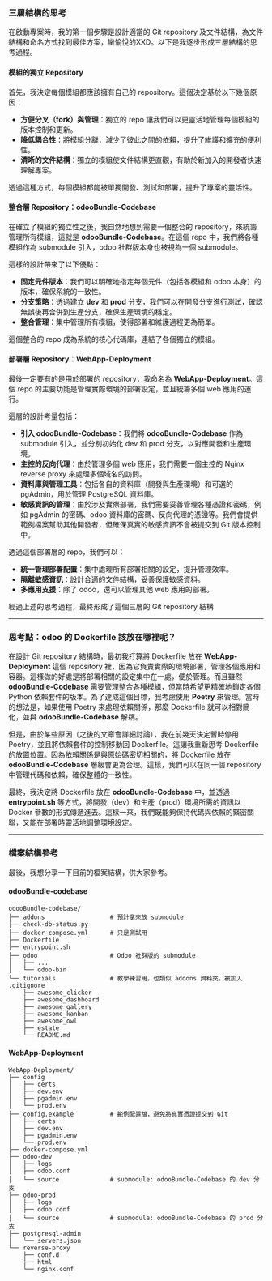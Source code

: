 ### 三層結構的思考

在啟動專案時，我的第一個步驟是設計適當的 Git repository 及文件結構，為文件結構和命名方式找到最佳方案，蠻愉悅的XXD。以下是我逐步形成三層結構的思考過程。

#### 模組的獨立 Repository

首先，我決定每個模組都應該擁有自己的 repository。這個決定基於以下幾個原因：

- **方便分叉（fork）與管理**：獨立的 repo 讓我們可以更靈活地管理每個模組的版本控制和更新。
- **降低耦合性**：將模組分離，減少了彼此之間的依賴，提升了維護和擴充的便利性。
- **清晰的文件結構**：獨立的模組使文件結構更直觀，有助於新加入的開發者快速理解專案。

透過這種方式，每個模組都能被單獨開發、測試和部署，提升了專案的靈活性。

#### 整合層 Repository：odooBundle-Codebase

在確立了模組的獨立性之後，我自然地想到需要一個整合的 repository，來統籌管理所有模組，這就是 **odooBundle-Codebase**。在這個 repo 中，我們將各種模組作為 submodule 引入，odoo 社群版本身也被視為一個 submodule。

這樣的設計帶來了以下優點：

- **固定元件版本**：我們可以明確地指定每個元件（包括各模組和 odoo 本身）的版本，確保系統的一致性。
- **分支策略**：透過建立 **dev** 和 **prod** 分支，我們可以在開發分支進行測試，確認無誤後再合併到生產分支，確保生產環境的穩定。
- **整合管理**：集中管理所有模組，使得部署和維護過程更為簡單。

這個整合的 repo 成為系統的核心代碼庫，連結了各個獨立的模組。

#### 部署層 Repository：WebApp-Deployment

最後一定要有的是用於部署的 repository，我命名為 **WebApp-Deployment**。這個 repo 的主要功能是管理實際環境的部署設定，並且統籌多個 web 應用的運行。

這層的設計考量包括：

- **引入 odooBundle-Codebase**：我們將 **odooBundle-Codebase** 作為 submodule 引入，並分別初始化 dev 和 prod 分支，以對應開發和生產環境。
- **主控的反向代理**：由於管理多個 web 應用，我們需要一個主控的 Nginx reverse proxy 來處理多個域名的訪問。
- **資料庫與管理工具**：包括各自的資料庫（開發與生產環境）和可選的 pgAdmin，用於管理 PostgreSQL 資料庫。
- **敏感資訊的管理**：由於涉及實際部署，我們需要妥善管理各種憑證和密碼，例如 pgAdmin 的密碼、odoo 資料庫的密碼、反向代理的憑證等。我們會提供範例檔案幫助其他開發者，但確保真實的敏感資訊不會被提交到 Git 版本控制中。

透過這個部署層的 repo，我們可以：

- **統一管理部署配置**：集中處理所有部署相關的設定，提升管理效率。
- **隔離敏感資訊**：設計合適的文件結構，妥善保護敏感資料。
- **多應用支援**：除了 odoo，還可以管理其他 web 應用的部署。

經過上述的思考過程，最終形成了這個三層的 Git repository 結構

---

### 思考點：odoo 的 Dockerfile 該放在哪裡呢？

在設計 Git repository 結構時，最初我打算將 Dockerfile 放在 **WebApp-Deployment** 這個 repository 裡，因為它負責實際的環境部署，管理各個應用和容器。這樣做的好處是將部署相關的設定集中在一處，便於管理。而且雖然 **odooBundle-Codebase** 需要管理整合各種模組，但當時希望更精確地鎖定各個 Python 依賴套件的版本。為了達成這個目標，我考慮使用 **Poetry** 來管理。當時的想法是，如果使用 Poetry 來處理依賴關係，那麼 Dockerfile 就可以相對簡化，並與 **odooBundle-Codebase** 解耦。

但是，由於某些原因（之後的文章會詳細討論），我在前幾天決定暫時停用 Poetry，並且將依賴套件的控制移動回 Dockerfile。這讓我重新思考 Dockerfile 的放置位置。因為依賴關係是與原始碼密切相關的，將 Dockerfile 放在 **odooBundle-Codebase** 層級會更為合理。這樣，我們可以在同一個 repository 中管理代碼和依賴，確保整體的一致性。

最終，我決定將 Dockerfile 放在 **odooBundle-Codebase** 中，並透過 **entrypoint.sh** 等方式，將開發（dev）和生產（prod）環境所需的資訊以 Docker 參數的形式傳遞進去。這樣一來，我們既能夠保持代碼與依賴的緊密關聯，又能在部署時靈活地調整環境設定。

---

### 檔案結構參考

最後，我想分享一下目前的檔案結構，供大家參考。

#### **odooBundle-codebase**

```
odooBundle-codebase/
├── addons                  # 預計拿來放 submodule
├── check-db-status.py
├── docker-compose.yml      # 只是測試用
├── Dockerfile
├── entrypoint.sh
├── odoo                    # Odoo 社群版的 submodule
│   ├── ...
│   └── odoo-bin
└── tutorials               # 教學練習用，也類似 addons 資料夾，被加入 .gitignore
    ├── awesome_clicker
    ├── awesome_dashboard
    ├── awesome_gallery
    ├── awesome_kanban
    ├── awesome_owl
    ├── estate
    └── README.md
```

#### **WebApp-Deployment**
```
WebApp-Deployment/
├── config
│   ├── certs
│   ├── dev.env
│   ├── pgadmin.env
│   └── prod.env
├── config.example          # 範例配置檔，避免將真實憑證提交到 Git
│   ├── certs
│   ├── dev.env
│   ├── pgadmin.env
│   └── prod.env
├── docker-compose.yml
├── odoo-dev
│   ├── logs
│   ├── odoo.conf
│   └── source              # submodule: odooBundle-Codebase 的 dev 分支
├── odoo-prod
│   ├── logs
│   ├── odoo.conf
│   └── source              # submodule: odooBundle-Codebase 的 prod 分支
├── postgresql-admin
│   └── servers.json
└── reverse-proxy
    ├── conf.d
    ├── html
    └── nginx.conf
```
